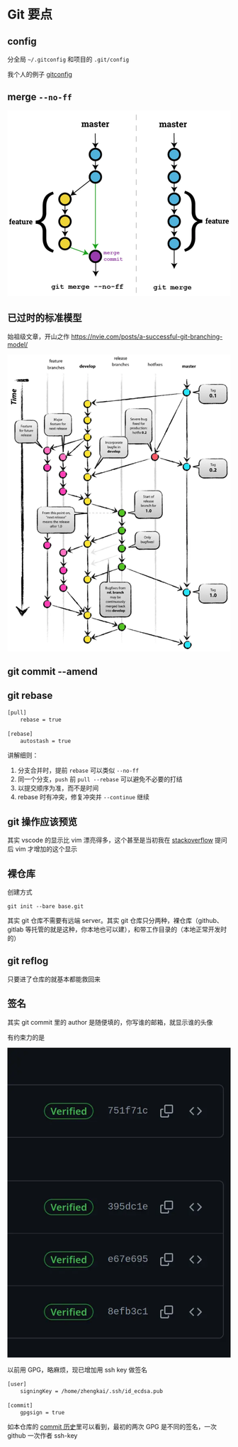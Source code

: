 # Git 要点

## config

分全局 `~/.gitconfig` 和项目的 `.git/config`

我个人的例子 [gitconfig](https://github.com/zhengkai/conf/blob/master/dotfiles/gitconfig)

## merge `--no-ff`

![--no-ff](doc/img/no-ff.webp)

## 已过时的标准模型

始祖级文章，开山之作 <https://nvie.com/posts/a-successful-git-branching-model/>

![git model](doc/img/git-model.webp)

## git commit --amend

## git rebase

```
[pull]
	rebase = true

[rebase]
	autostash = true
```

讲解细则：

1. 分支合并时，提前 `rebase` 可以类似 `--no-ff`
2. 同一个分支，`push` 前 `pull --rebase` 可以避免不必要的打结
3. 以提交顺序为准，而不是时间
4. rebase 时有冲突，修复冲突并 `--continue` 继续

## git 操作应该预览

其实 vscode 的显示比 vim 漂亮得多，这个甚至是当初我在 [stackoverflow](https://stackoverflow.com/questions/53590727/how-to-show-different-colors-in-files-list-when-i-filling-git-commit-message-in) 提问后 vim 才增加的这个显示

## 裸仓库

创建方式

    git init --bare base.git

其实 git 仓库不需要有远端 server。其实 git 仓库只分两种，裸仓库（github、gitlab 等托管的就是这种，你本地也可以建），和带工作目录的（本地正常开发时的）

## git reflog

只要进了仓库的就基本都能救回来

## 签名

其实 git commit 里的 author 是随便填的，你写谁的邮箱，就显示谁的头像

有约束力的是

![verified](doc/img/verified.webp)

以前用 GPG，略麻烦，现已增加用 ssh key 做签名

```
[user]
	signingKey = /home/zhengkai/.ssh/id_ecdsa.pub

[commit]
	gpgsign = true
```

如本仓库的 [commit 历史](https://github.com/zhengkai/git/commits/master/?since=2024-06-24&until=2024-06-24)里可以看到，最初的两次 GPG 是不同的签名，一次 github 一次作者 ssh-key
